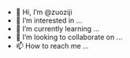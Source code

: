 - 👋 Hi, I’m @zuoziji
- 👀 I’m interested in ...
- 🌱 I’m currently learning ...
- 💞️ I’m looking to collaborate on ...
- 📫 How to reach me ...

<!---
zuoziji/zuoziji is a ✨ special ✨ repository because its `README.md` (this file) appears on your GitHub profile.
You can click the Preview link to take a look at your changes.
--->

